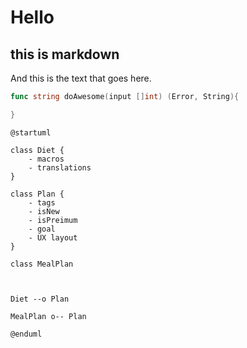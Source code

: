 # Hello

## this is markdown

And this is the text that goes here.

```go
func string doAwesome(input []int) (Error, String){

}
```

```puml
@startuml

class Diet {
    - macros
    - translations
}

class Plan {
    - tags
    - isNew
    - isPreimum
    - goal
    - UX layout
}

class MealPlan



Diet --o Plan

MealPlan o-- Plan

@enduml
```